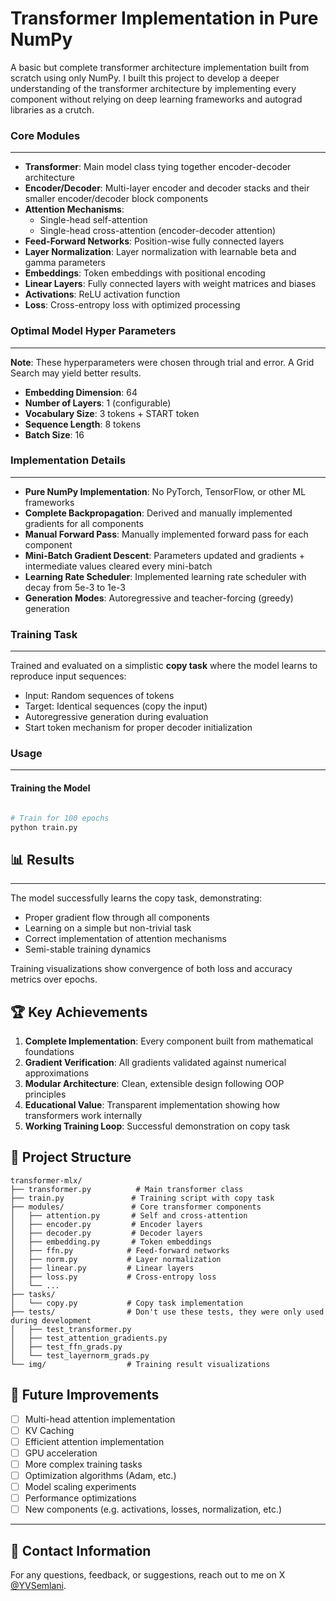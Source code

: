 # Transformer Implementation in Pure NumPy

A basic but complete transformer architecture implementation built from scratch using only NumPy. I built this project to develop a deeper understanding of the transformer architecture by implementing every component without relying on deep learning frameworks and autograd libraries as a crutch.

### Core Modules
---
- **Transformer**: Main model class tying together encoder-decoder architecture
- **Encoder/Decoder**: Multi-layer encoder and decoder stacks and their smaller encoder/decoder block components
- **Attention Mechanisms**:
  - Single-head self-attention
  - Single-head cross-attention (encoder-decoder attention)
- **Feed-Forward Networks**: Position-wise fully connected layers
- **Layer Normalization**: Layer normalization with learnable beta and gamma parameters
- **Embeddings**: Token embeddings with positional encoding
- **Linear Layers**: Fully connected layers with weight matrices and biases
- **Activations**: ReLU activation function
- **Loss**: Cross-entropy loss with optimized processing

### Optimal Model Hyper Parameters
---

**Note**: These hyperparameters were chosen through trial and error. A Grid Search may yield better results.

- **Embedding Dimension**: 64
- **Number of Layers**: 1 (configurable)
- **Vocabulary Size**: 3 tokens + START token
- **Sequence Length**: 8 tokens
- **Batch Size**: 16

### Implementation Details
---

- **Pure NumPy Implementation**: No PyTorch, TensorFlow, or other ML frameworks
- **Complete Backpropagation**: Derived and manually implemented gradients for all components
- **Manual Forward Pass**: Manually implemented forward pass for each component
- **Mini-Batch Gradient Descent**: Parameters updated and gradients + intermediate values cleared every mini-batch
- **Learning Rate Scheduler**: Implemented learning rate scheduler with decay from 5e-3 to 1e-3
- **Generation Modes**: Autoregressive and teacher-forcing (greedy) generation

### Training Task
---

Trained and evaluated on a simplistic **copy task** where the model learns to reproduce input sequences:
- Input: Random sequences of tokens
- Target: Identical sequences (copy the input)
- Autoregressive generation during evaluation
- Start token mechanism for proper decoder initialization

### Usage
---

#### Training the Model
```python

# Train for 100 epochs
python train.py
```


## 📊 Results
---

The model successfully learns the copy task, demonstrating:
- Proper gradient flow through all components
- Learning on a simple but non-trivial task
- Correct implementation of attention mechanisms
- Semi-stable training dynamics

Training visualizations show convergence of both loss and accuracy metrics over epochs.

## 🏆 Key Achievements

1. **Complete Implementation**: Every component built from mathematical foundations
2. **Gradient Verification**: All gradients validated against numerical approximations
3. **Modular Architecture**: Clean, extensible design following OOP principles
4. **Educational Value**: Transparent implementation showing how transformers work internally
5. **Working Training Loop**: Successful demonstration on copy task

## 📁 Project Structure

```
transformer-mlx/
├── transformer.py          # Main transformer class
├── train.py               # Training script with copy task
├── modules/               # Core transformer components
│   ├── attention.py       # Self and cross-attention
│   ├── encoder.py         # Encoder layers
│   ├── decoder.py         # Decoder layers
│   ├── embedding.py       # Token embeddings
│   ├── ffn.py            # Feed-forward networks
│   ├── norm.py           # Layer normalization
│   ├── linear.py         # Linear layers
│   ├── loss.py           # Cross-entropy loss
│   └── ...
├── tasks/
│   └── copy.py           # Copy task implementation
├── tests/                # Don't use these tests, they were only used during development
│   ├── test_transformer.py
│   ├── test_attention_gradients.py
│   ├── test_ffn_grads.py
│   └── test_layernorm_grads.py
└── img/                  # Training result visualizations
```

## 🎯 Future Improvements

- [ ] Multi-head attention implementation
- [ ] KV Caching
- [ ] Efficient attention implementation
- [ ] GPU acceleration
- [ ] More complex training tasks
- [ ] Optimization algorithms (Adam, etc.)
- [ ] Model scaling experiments
- [ ] Performance optimizations
- [ ] New components (e.g. activations, losses, normalization, etc.)

---

## 📧 Contact Information

For any questions, feedback, or suggestions, reach out to me on X [@YVSemlani](https://x.com/YVSemlani).


